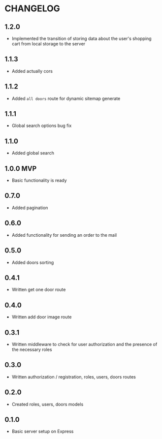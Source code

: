 # CHANGELOG

## 1.2.0

- Implemented the transition of storing data about the user's shopping cart from local storage to the server

## 1.1.3

- Added actually cors

## 1.1.2

- Added `all doors` route for dynamic sitemap generate

## 1.1.1

- Global search options bug fix

## 1.1.0

- Added global search

## 1.0.0 MVP

- Basic functionality is ready

## 0.7.0

- Added pagination

## 0.6.0

- Added functionality for sending an order to the mail

## 0.5.0

- Added doors sorting

## 0.4.1

- Written get one door route

## 0.4.0

- Written add door image route

## 0.3.1

- Written middleware to check for user authorization and the presence of the necessary roles

## 0.3.0

- Written authorization / registration, roles, users, doors routes

## 0.2.0

- Created roles, users, doors models

## 0.1.0

- Basic server setup on Express

